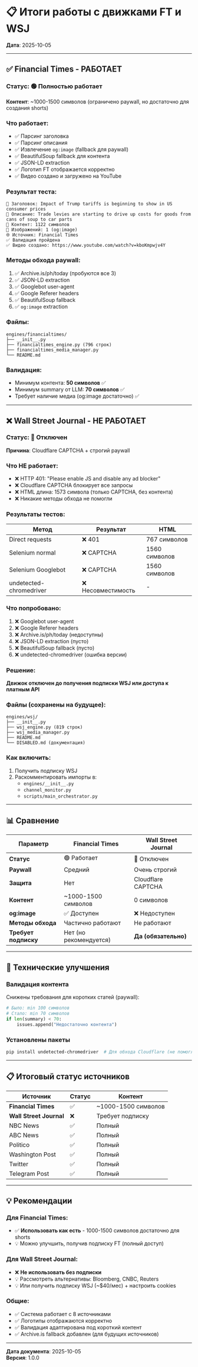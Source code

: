 # 📋 Итоги работы с движками FT и WSJ

**Дата**: 2025-10-05

---

## ✅ Financial Times - РАБОТАЕТ

### Статус: 🟢 Полностью работает

**Контент**: ~1000-1500 символов (ограничено paywall, но достаточно для создания shorts)

### Что работает:
- ✅ Парсинг заголовка
- ✅ Парсинг описания  
- ✅ Извлечение `og:image` (fallback для paywall)
- ✅ BeautifulSoup fallback для контента
- ✅ JSON-LD extraction
- ✅ Логотип FT отображается корректно
- ✅ Видео создано и загружено на YouTube

### Результат теста:
```
📰 Заголовок: Impact of Trump tariffs is beginning to show in US consumer prices
📝 Описание: Trade levies are starting to drive up costs for goods from cans of soup to car parts
📄 Контент: 1122 символов
📸 Изображений: 1 (og:image)
🌐 Источник: Financial Times
✅ Валидация пройдена
✅ Видео создано: https://www.youtube.com/watch?v=kboKmpwjv4Y
```

### Методы обхода paywall:
1. ✅ Archive.is/ph/today (пробуются все 3)
2. ✅ JSON-LD extraction
3. ✅ Googlebot user-agent
4. ✅ Google Referer headers
5. ✅ BeautifulSoup fallback
6. ✅ `og:image` extraction

### Файлы:
```
engines/financialtimes/
├── __init__.py
├── financialtimes_engine.py (796 строк)
├── financialtimes_media_manager.py
└── README.md
```

### Валидация:
- Минимум контента: **50 символов** ✅
- Минимум summary от LLM: **70 символов** ✅
- Требует наличие медиа (og:image достаточно) ✅

---

## ❌ Wall Street Journal - НЕ РАБОТАЕТ

### Статус: 🔴 Отключен

**Причина**: Cloudflare CAPTCHA + строгий paywall

### Что НЕ работает:
- ❌ HTTP 401: "Please enable JS and disable any ad blocker"
- ❌ Cloudflare CAPTCHA блокирует все запросы
- ❌ HTML длина: 1573 символа (только CAPTCHA, без контента)
- ❌ Никакие методы обхода не помогли

### Результаты тестов:

| Метод | Результат | HTML |
|-------|-----------|------|
| Direct requests | ❌ 401 | 767 символов |
| Selenium normal | ❌ CAPTCHA | 1560 символов |
| Selenium Googlebot | ❌ CAPTCHA | 1560 символов |
| undetected-chromedriver | ❌ Несовместимость | - |

### Что попробовано:
1. ❌ Googlebot user-agent
2. ❌ Google Referer headers
3. ❌ Archive.is/ph/today (недоступны)
4. ❌ JSON-LD extraction (пусто)
5. ❌ BeautifulSoup fallback (пусто)
6. ❌ undetected-chromedriver (ошибка версии)

### Решение:
**Движок отключен до получения подписки WSJ или доступа к платным API**

### Файлы (сохранены на будущее):
```
engines/wsj/
├── __init__.py
├── wsj_engine.py (819 строк)
├── wsj_media_manager.py
├── README.md
└── DISABLED.md (документация)
```

### Как включить:
1. Получить подписку WSJ
2. Раскомментировать импорты в:
   - `engines/__init__.py`
   - `channel_monitor.py`
   - `scripts/main_orchestrator.py`

---

## 📊 Сравнение

| Параметр | Financial Times | Wall Street Journal |
|----------|----------------|-------------------|
| **Статус** | 🟢 Работает | 🔴 Отключен |
| **Paywall** | Средний | Очень строгий |
| **Защита** | Нет | Cloudflare CAPTCHA |
| **Контент** | ~1000-1500 символов | 0 символов |
| **og:image** | ✅ Доступен | ❌ Недоступен |
| **Методы обхода** | Частично работают | Не работают |
| **Требует подписку** | Нет (но рекомендуется) | **Да (обязательно)** |

---

## 🔧 Технические улучшения

### Валидация контента
Снижены требования для коротких статей (paywall):
```python
# Было: min 100 символов
# Стало: min 70 символов
if len(summary) < 70:
    issues.append("Недостаточно контента")
```

### Установлены пакеты
```bash
pip install undetected-chromedriver  # Для обхода Cloudflare (не помогло с WSJ)
```

---

## 📋 Итоговый статус источников

| Источник | Статус | Контент |
|----------|--------|---------|
| **Financial Times** | ✅ | ~1000-1500 символов |
| **Wall Street Journal** | ❌ | Требует подписку |
| NBC News | ✅ | Полный |
| ABC News | ✅ | Полный |
| Politico | ✅ | Полный |
| Washington Post | ✅ | Полный |
| Twitter | ✅ | Полный |
| Telegram Post | ✅ | Полный |

---

## 💡 Рекомендации

### Для Financial Times:
- ✅ **Использовать как есть** - 1000-1500 символов достаточно для shorts
- 💡 Можно улучшить, получив подписку FT (полный доступ)

### Для Wall Street Journal:
- ❌ **Не использовать без подписки**
- 💡 Рассмотреть альтернативы: Bloomberg, CNBC, Reuters
- 💡 Или получить подписку WSJ (~$40/мес) + настроить cookies

### Общие:
- ✅ Система работает с 8 источниками
- ✅ Логотипы отображаются корректно
- ✅ Валидация адаптирована под короткий контент
- ✅ Archive.is fallback добавлен (для будущих источников)

---

**Дата документа**: 2025-10-05  
**Версия**: 1.0.0

